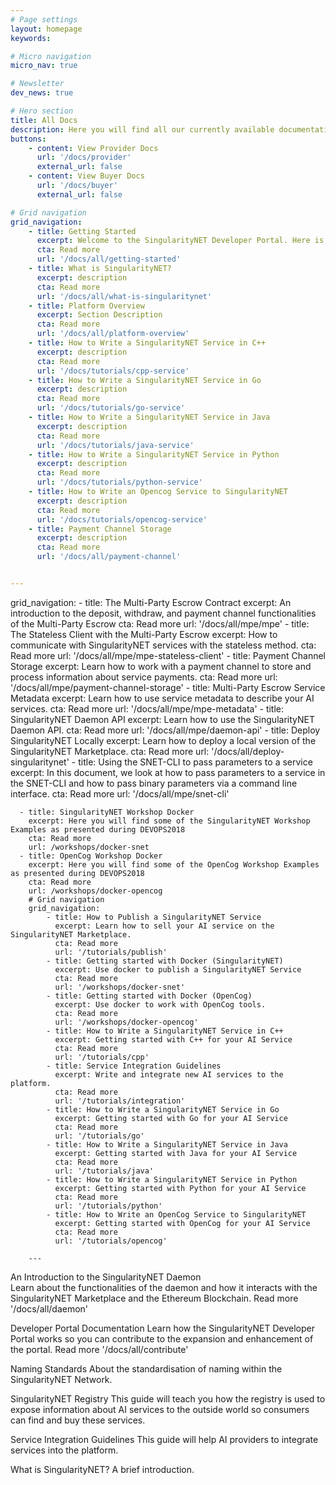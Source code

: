 ```yaml
---
# Page settings
layout: homepage
keywords:

# Micro navigation
micro_nav: true

# Newsletter
dev_news: true

# Hero section
title: All Docs
description: Here you will find all our currently available documentation.
buttons:
    - content: View Provider Docs
      url: '/docs/provider'
      external_url: false
    - content: View Buyer Docs
      url: '/docs/buyer'
      external_url: false

# Grid navigation
grid_navigation:
    - title: Getting Started
      excerpt: Welcome to the SingularityNET Developer Portal. Here is a quick overview of things you need to know to get started with our developer tools.
      cta: Read more
      url: '/docs/all/getting-started'
    - title: What is SingularityNET?
      excerpt: description
      cta: Read more
      url: '/docs/all/what-is-singularitynet'
    - title: Platform Overview
      excerpt: Section Description
      cta: Read more
      url: '/docs/all/platform-overview'
    - title: How to Write a SingularityNET Service in C++
      excerpt: description
      cta: Read more
      url: '/docs/tutorials/cpp-service'
    - title: How to Write a SingularityNET Service in Go
      excerpt: description
      cta: Read more
      url: '/docs/tutorials/go-service'
    - title: How to Write a SingularityNET Service in Java
      excerpt: description
      cta: Read more
      url: '/docs/tutorials/java-service'
    - title: How to Write a SingularityNET Service in Python
      excerpt: description
      cta: Read more
      url: '/docs/tutorials/python-service'
    - title: How to Write an Opencog Service to SingularityNET
      excerpt: description
      cta: Read more
      url: '/docs/tutorials/opencog-service'
    - title: Payment Channel Storage
      excerpt: description
      cta: Read more
      url: '/docs/all/payment-channel'


---
```


grid_navigation:
    - title: The Multi-Party Escrow Contract
      excerpt: An introduction to the deposit, withdraw, and payment channel functionalities of the Multi-Party Escrow
      cta: Read more
      url: '/docs/all/mpe/mpe'
    - title: The Stateless Client with the Multi-Party Escrow
      excerpt: How to communicate with SingularityNET services with the stateless method.
      cta: Read more
      url: '/docs/all/mpe/mpe-stateless-client'
    - title: Payment Channel Storage
      excerpt: Learn how to work with a payment channel to store and process information about service payments.
      cta: Read more
      url: '/docs/all/mpe/payment-channel-storage'
    - title: Multi-Party Escrow Service Metadata
      excerpt: Learn how to use service metadata to describe your AI services.
      cta: Read more
      url: '/docs/all/mpe/mpe-metadata'
    - title: SingularityNET Daemon API
      excerpt: Learn how to use the SingularityNET Daemon API.
      cta: Read more
      url: '/docs/all/mpe/daemon-api'
    - title: Deploy SingularityNET Locally
      excerpt: Learn how to deploy a local version of the SingularityNET Marketplace.
      cta: Read more
      url: '/docs/all/deploy-singularitynet'
    - title: Using the SNET-CLI to pass parameters to a service
      excerpt: In this document, we look at how to pass parameters to a service in the SNET-CLI and how to pass binary parameters via a command line interface.
      cta: Read more
      url: '/docs/all/mpe/snet-cli'

      - title: SingularityNET Workshop Docker
        excerpt: Here you will find some of the SingularityNET Workshop Examples as presented during DEVOPS2018
        cta: Read more
        url: /workshops/docker-snet
      - title: OpenCog Workshop Docker
        excerpt: Here you will find some of the OpenCog Workshop Examples as presented during DEVOPS2018
        cta: Read more
        url: /workshops/docker-opencog
        # Grid navigation
        grid_navigation:
            - title: How to Publish a SingularityNET Service
              excerpt: Learn how to sell your AI service on the SingularityNET Marketplace.
              cta: Read more
              url: '/tutorials/publish'
            - title: Getting started with Docker (SingularityNET)
              excerpt: Use docker to publish a SingularityNET Service
              cta: Read more
              url: '/workshops/docker-snet'
            - title: Getting started with Docker (OpenCog)
              excerpt: Use docker to work with OpenCog tools.
              cta: Read more
              url: '/workshops/docker-opencog'
            - title: How to Write a SingularityNET Service in C++
              excerpt: Getting started with C++ for your AI Service
              cta: Read more
              url: '/tutorials/cpp'
            - title: Service Integration Guidelines
              excerpt: Write and integrate new AI services to the platform.
              cta: Read more
              url: '/tutorials/integration'
            - title: How to Write a SingularityNET Service in Go
              excerpt: Getting started with Go for your AI Service
              cta: Read more
              url: '/tutorials/go'
            - title: How to Write a SingularityNET Service in Java
              excerpt: Getting started with Java for your AI Service
              cta: Read more
              url: '/tutorials/java'
            - title: How to Write a SingularityNET Service in Python
              excerpt: Getting started with Python for your AI Service
              cta: Read more
              url: '/tutorials/python'
            - title: How to Write an OpenCog Service to SingularityNET
              excerpt: Getting started with OpenCog for your AI Service
              cta: Read more
              url: '/tutorials/opencog'

        ---


An Introduction to the SingularityNET Daemon  
Learn about the functionalities of the daemon and how it interacts with the SingularityNET Marketplace and the Ethereum Blockchain.
Read more
'/docs/all/daemon'


Developer Portal Documentation
Learn how the SingularityNET Developer Portal works so you can contribute to the expansion and enhancement of the portal.
Read more
'/docs/all/contribute'


Naming Standards
About the standardisation of naming within the SingularityNET Network.


SingularityNET Registry
This guide will teach you how the registry is used to expose information about AI services to the outside world so consumers can find and buy these services.

Service Integration Guidelines
This guide will help AI providers to integrate services into the platform.

What is SingularityNET?
A brief introduction. 
